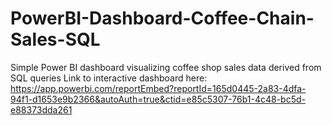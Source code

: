 # PowerBI-Dashboard-Coffee-Chain-Sales-SQL
Simple Power BI dashboard visualizing coffee shop sales data derived from SQL queries
Link to interactive dashboard here: https://app.powerbi.com/reportEmbed?reportId=165d0445-2a83-4dfa-94f1-d1653e9b2366&autoAuth=true&ctid=e85c5307-76b1-4c48-bc5d-e88373dda261
